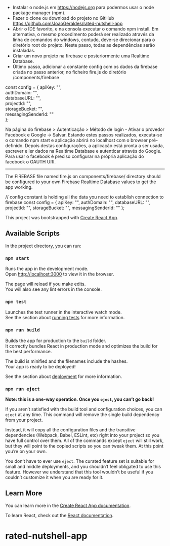- Instalar o node.js em https://nodejs.org para podermos usar o node package manager (npm).
- Fazer o clone ou download do projeto no GitHub https://github.com/JoaoGeraldes/rated-nutshell-app
- Abrir o IDE favorito, e na consola executar o comando npm install. Em alternativa, o mesmo procedimento poderá ser realizado através da linha de comandos do windows, contudo, deve-se direcionar para o diretório root do projeto. Neste passo, todas as dependências serão instaladas.
- Criar um novo projeto na firebase e posteriormente uma Realtime Database. 
- Último passo, adicionar a constante config com os dados da firebase criada no passo anterior, no ficheiro fire.js do diretório /components/firebase

const config = {
    apiKey: "",\
    authDomain: "",\
    databaseURL: "",\
    projectId: "",\
    storageBucket: "",\
    messagingSenderId: ""\
};

Na página do firebase > Autenticação > Método de login  - Ativar o provedor Facebook e Google -> Salvar.
Estando estes passos realizados, executa-se o comando npm start e aplicação abrirá no localhost com o browser pré-definido.
Depois destas configurações, a aplicação está pronta a ser usada, escrever e ler dados na Realtime Database e autenticar através do Google. Para usar o facebook é preciso configurar na própria aplicação do facebook o OAUTH URI.

------------------------

The FIREBASE file named fire.js on components/firebase/ directory should be configured to your own Firebase Realtime Database values to get the app working.

// config constant is holding all the data you need to establish connection to firebase
const config = {
    apiKey: "",
    authDomain: "",
    databaseURL: "",
    projectId: "",
    storageBucket: "",
    messagingSenderId: ""
};


This project was bootstrapped with [Create React App](https://github.com/facebook/create-react-app).

## Available Scripts

In the project directory, you can run:

### `npm start`

Runs the app in the development mode.<br>
Open [http://localhost:3000](http://localhost:3000) to view it in the browser.

The page will reload if you make edits.<br>
You will also see any lint errors in the console.

### `npm test`

Launches the test runner in the interactive watch mode.<br>
See the section about [running tests](https://facebook.github.io/create-react-app/docs/running-tests) for more information.

### `npm run build`

Builds the app for production to the `build` folder.<br>
It correctly bundles React in production mode and optimizes the build for the best performance.

The build is minified and the filenames include the hashes.<br>
Your app is ready to be deployed!

See the section about [deployment](https://facebook.github.io/create-react-app/docs/deployment) for more information.

### `npm run eject`

**Note: this is a one-way operation. Once you `eject`, you can’t go back!**

If you aren’t satisfied with the build tool and configuration choices, you can `eject` at any time. This command will remove the single build dependency from your project.

Instead, it will copy all the configuration files and the transitive dependencies (Webpack, Babel, ESLint, etc) right into your project so you have full control over them. All of the commands except `eject` will still work, but they will point to the copied scripts so you can tweak them. At this point you’re on your own.

You don’t have to ever use `eject`. The curated feature set is suitable for small and middle deployments, and you shouldn’t feel obligated to use this feature. However we understand that this tool wouldn’t be useful if you couldn’t customize it when you are ready for it.

## Learn More

You can learn more in the [Create React App documentation](https://facebook.github.io/create-react-app/docs/getting-started).

To learn React, check out the [React documentation](https://reactjs.org/).
# rated-nutshell-app
